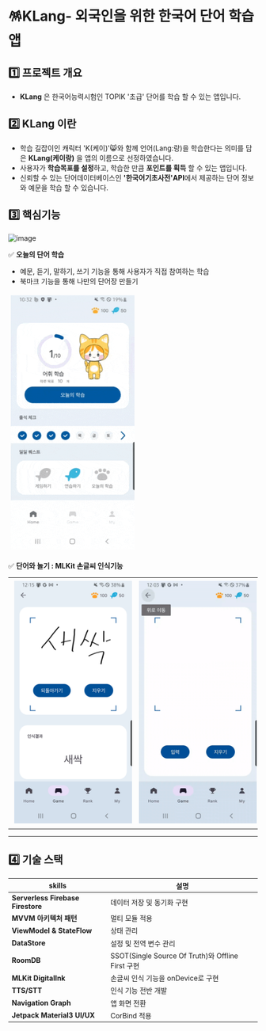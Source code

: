 # 🪅KLang- 외국인을 위한 한국어 단어 학습 앱

## 1️⃣ 프로젝트 개요
* **KLang** 은 한국어능력시험인 TOPIK '초급' 단어를 학습 할 수 있는 앱입니다.

## 2️⃣ KLang 이란
* 학습 길잡이인 캐릭터 'K(케이)'😸와 함께 언어(Lang:랑)을 학습한다는 의미를 담은 **KLang(케이랑)** 을 앱의 이름으로 선정하였습니다.
* 사용자가 **학습목표를 설정**하고, 학습한 만큼 **포인트를 획득** 할 수 있는 앱입니다.
* 신뢰할 수 있는 단어데이터베이스인 **'한국어기초사전'API**에서 제공하는 단어 정보와 예문을 학습 할 수 있습니다.


## 3️⃣ 핵심기능

![image](https://github.com/user-attachments/assets/42c97b6d-02e2-4421-bacf-f95589dd94ac)



 ✅ **오늘의 단어 학습** 
  - 예문, 듣기, 말하기, 쓰기 기능을 통해 사용자가 직접 참여하는 학습
  - 북마크 기능을 통해 나만의 단어장 만들기

 <img src="assets/todayWords_gif.gif" alt="GIF 설명" width="250" hspace="5" vspace="5">

✅ **단어와 놀기 : MLKit 손글씨 인식기능**

<table width="90%">
  <tr>
    <td width="45%" align="center">
      <img src="assets/screenshotForMLKit.png" alt="손글씨 인식" width="250" hspace="5" vspace="5">
    </td>
    <td width="45%" align="center">
      <img src="assets/mlkit_gif.gif" alt="GIF 설명" width="250" hspace="5" vspace="5">
    </td>
  </tr>
</table>


___
## 4️⃣ 기술 스택
| skills | 설명 |
|------------------------|------|
| **Serverless Firebase Firestore** | 데이터 저장 및 동기화 구현 |
| **MVVM 아키텍처 패턴** | 멀티 모듈 적용 |
| **ViewModel & StateFlow** | 상태 관리 |
| **DataStore** | 설정 및 전역 변수 관리 |
| **RoomDB** | SSOT(Single Source Of Truth)와 Offline First 구현 |
| **MLKit DigitalInk** | 손글씨 인식 기능을 onDevice로 구현 |
| **TTS/STT** | 인식 기능 전반 개발 |
| **Navigation Graph** | 앱 화면 전환 |
| **Jetpack Material3 UI/UX** | CorBind 적용 |
 

   
  
 

